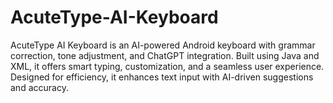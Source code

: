 # AcuteType-AI-Keyboard
AcuteType AI Keyboard is an AI-powered Android keyboard with grammar correction, tone adjustment, and ChatGPT integration. Built using Java and XML, it offers smart typing, customization, and a seamless user experience. Designed for efficiency, it enhances text input with AI-driven suggestions and accuracy. 
